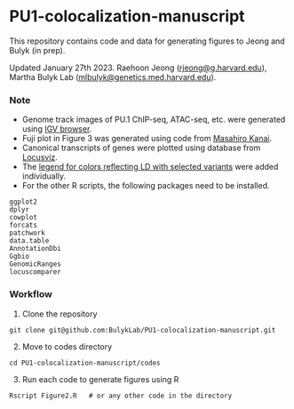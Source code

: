# PU1-colocalization-manuscript
This repository contains code and data for generating figures to Jeong and Bulyk (in prep).

Updated January 27th 2023. Raehoon Jeong (rjeong@g.harvard.edu), Martha Bulyk Lab (mlbulyk@genetics.med.harvard.edu).


### Note
- Genome track images of PU.1 ChIP-seq, ATAC-seq, etc. were generated using <a href="https://software.broadinstitute.org/software/igv/">IGV browser</a>.
- Fuji plot in Figure 3 was generated using code from <a href="https://github.com/mkanai/fujiplot">Masahiro Kanai</a>.
- Canonical transcripts of genes were plotted using database from <a href="https://github.com/mkanai/locusviz/tree/master/inst/extdata">Locusviz</a>.  
- The <a href="https://github.com/BulykLab/PU1-colocalization-manuscript/blob/main/figures/r2_panel.pdf">legend for colors reflecting LD with selected variants</a> were added individually.
- For the other R scripts, the following packages need to be installed.
```
ggplot2
dplyr
cowplot
forcats
patchwork
data.table
AnnotationDbi
Ggbio
GenomicRanges
locuscomparer
```

### Workflow
1) Clone the repository
```
git clone git@github.com:BulykLab/PU1-colocalization-manuscript.git
```
2) Move to codes directory
```
cd PU1-colocalization-manuscript/codes
```
3) Run each code to generate figures using R
```
Rscript Figure2.R   # or any other code in the directory
```
